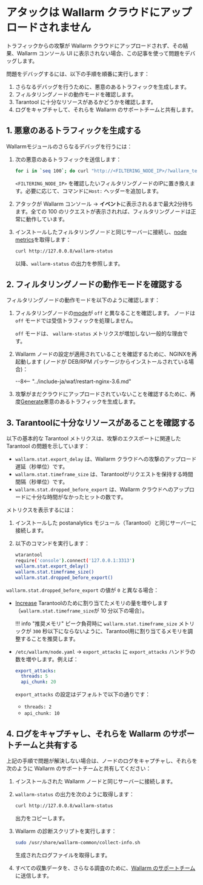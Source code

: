 # アタックは Wallarm クラウドにアップロードされません

トラフィックからの攻撃が Wallarm クラウドにアップロードされず、その結果、Wallarm コンソール UI に表示されない場合、この記事を使って問題をデバッグします。

問題をデバッグするには、以下の手順を順番に実行します：

1. さらなるデバッグを行うために、悪意のあるトラフィックを生成します。
1. フィルタリングノードの動作モードを確認します。
1. Tarantool に十分なリソースがあるかどうかを確認します。
1. ログをキャプチャして、それらを Wallarm のサポートチームと共有します。

## 1. 悪意のあるトラフィックを生成する

Wallarmモジュールのさらなるデバッグを行うには：

1. 次の悪意のあるトラフィックを送信します：

    ```bash
    for i in `seq 100`; do curl "http://<FILTERING_NODE_IP>/?wallarm_test_xxxx=union+select+$i"; sleep 1; done
    ```

    `<FILTERING_NODE_IP>` を確認したいフィルタリングノードのIPに置き換えます。必要に応じて、コマンドに`Host:` ヘッダーを追加します。
1. アタックが Wallarm コンソール → **イベント**に表示されるまで最大2分待ちます。全ての 100 のリクエストが表示されれば、フィルタリングノードは正常に動作しています。
1. インストールしたフィルタリングノードと同じサーバーに接続し、[node metrics](../admin-en/monitoring/intro.md)を取得します：

    ```bash
    curl http://127.0.0.8/wallarm-status
    ```

    以降、`wallarm-status` の出力を参照します。

## 2. フィルタリングノードの動作モードを確認する

フィルタリングノードの動作モードを以下のように確認します：

1. フィルタリングノードの[mode](../admin-en/configure-wallarm-mode.md)が `off` と異なることを確認します。 ノードは `off` モードでは受信トラフィックを処理しません。

    `off` モードは、 `wallarm-status` メトリクスが増加しない一般的な理由です。
1. Wallarm ノードの設定が適用されていることを確認するために、NGINXを再起動します (ノードが DEB/RPM パッケージからインストールされている場合)：

    --8<-- "../include-ja/waf/restart-nginx-3.6.md"
1. 攻撃がまだクラウドにアップロードされていないことを確認するために、再度[Generate](#1-generate-some-malicious-traffic)悪意のあるトラフィックを生成します。

## 3. Tarantoolに十分なリソースがあることを確認する

以下の基本的な Tarantool メトリクスは、攻撃のエクスポートに関連した Tarantool の問題を示しています：

- `wallarm.stat.export_delay` は、Wallarm クラウドへの攻撃のアップロード遅延（秒単位）です。
- `wallarm.stat.timeframe_size` は、Tarantoolがリクエストを保持する時間間隔（秒単位）です。
- `wallarm.stat.dropped_before_export` は、Wallarm クラウドへのアップロードに十分な時間がなかったヒットの数です。

メトリクスを表示するには：

1. インストールした postanalytics モジュール（Tarantool）と同じサーバーに接続します。
1. 以下のコマンドを実行します：

    ```bash
    wtarantool
    require('console').connect('127.0.0.1:3313')
    wallarm.stat.export_delay()
    wallarm.stat.timeframe_size()
    wallarm.stat.dropped_before_export()
    ```

`wallarm.stat.dropped_before_export` の値が `0` と異なる場合：

- [Increase](../admin-en/configuration-guides/allocate-resources-for-node.md#tarantool) Tarantoolのために割り当てたメモリの量を増やします（`wallarm.stat.timeframe_size`が 10 分以下の場合）。

    !!! info "推奨メモリ"
         ピーク負荷時に `wallarm.stat.timeframe_size` メトリックが `300` 秒以下にならないように、Tarantool用に割り当てるメモリを調整することを推奨します。

- `/etc/wallarm/node.yaml` → `export_attacks` に `export_attacks` ハンドラの数を増やします。例えば：

    ```yaml
    export_attacks:
      threads: 5
      api_chunk: 20
    ```

    `export_attacks` の設定はデフォルトで以下の通りです：

    * `threads: 2`
    * `api_chunk: 10`

## 4. ログをキャプチャし、それらを Wallarm のサポートチームと共有する

上記の手順で問題が解決しない場合は、ノードのログをキャプチャし、それらを次のように Wallarm のサポートチームと共有してください：

1. インストールされた Wallarm ノードと同じサーバーに接続します。
1. `wallarm-status` の出力を次のように取得します：

    ```bash
    curl http://127.0.0.8/wallarm-status
    ```

    出力をコピーします。
1. Wallarm の診断スクリプトを実行します：

    ```bash
    sudo /usr/share/wallarm-common/collect-info.sh
    ```

    生成されたログファイルを取得します。
1. すべての収集データを、さらなる調査のために、[Wallarm のサポートチーム](mailto:support@wallarm.com)に送信します。